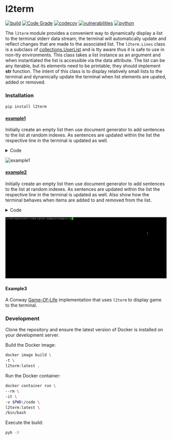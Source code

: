 # l2term
[![build](https://github.com/soda480/l2term/actions/workflows/main.yml/badge.svg)](https://github.com/soda480/l2term/actions/workflows/main.yml)
[![Code Grade](https://api.codiga.io/project/33832/status/svg)](https://app.codiga.io/public/project/33832/mppbar/dashboard)
[![codecov](https://codecov.io/gh/soda480/l2term/branch/main/graph/badge.svg?token=IYQBFG9J8G)](https://codecov.io/gh/soda480/l2term)
[![vulnerabilities](https://img.shields.io/badge/vulnerabilities-None-brightgreen)](https://pypi.org/project/bandit/)
[![python](https://img.shields.io/badge/python-3.9-teal)](https://www.python.org/downloads/)

The `l2term` module provides a convenient way to dynamically display a list to the terminal stderr data stream; the terminal will automatically update and reflect changes that are made to the associated list. The `l2term.Lines` class is a subclass of [collections.UserList](https://docs.python.org/3/library/collections.html#collections.UserList) and is tty aware thus it is safe to use in non-tty environments. This class takes a list instance as an argument and when instantiated the list is accessible via the data attribute. The list can be any iterable, but its elements need to be printable; they should implement __str__ function. The intent of this class is to display relatively small lists to the terminal and dynamically update the terminal when list elements are upated, added or removed.

### Installation
```bash
pip install l2term
```

#### [example1](https://github.com/soda480/l2term/blob/main/examples/example1.py)

Initially create an empty list then use document generator to add sentences to the list at random indexes. As sentences are updated within the list the respective line in the terminal is updated as well.

<details><summary>Code</summary>

```Python
import time
import random
from essential_generators import DocumentGenerator
from l2term import Lines

def main():
    print('Generating random sentences...')
    docgen = DocumentGenerator()
    with Lines([''] * 15) as lines:
        for _ in range(200):
            index = random.randint(0, len(lines.data) - 1)
            lines[index] = docgen.sentence()
            time.sleep(.05)

if __name__ == '__main__':
    main()
```

</details>

![example1](https://raw.githubusercontent.com/soda480/l2term/main/docs/images/example1.gif)

#### [example2](https://github.com/soda480/l2term/blob/main/examples/example2.py)

Initially create an empty list then use document generator to add sentences to the list at random indexes. As sentences are updated within the list the respective line in the terminal is updated as well. Also show how the terminal behaves when items are added to and removed from the list.

<details><summary>Code</summary>

```Python
import time
import random
from essential_generators import DocumentGenerator
from l2term import Lines

def main():
    print('Generating random sentences...')
    docgen = DocumentGenerator()
    with Lines([''] * 10) as lines:
        for _ in range(100):
            index = random.randint(0, len(lines.data) - 1)
            lines[index] = docgen.sentence()
        for _ in range(100):
            update = ['update'] * 18
            append = ['append'] * 18
            pop = ['pop'] * 14
            clear = ['clear']
            choice = random.choice(append + pop + clear + update)
            if choice == 'pop':
                if len(lines.data) > 0:
                    index = random.randint(0, len(lines.data) - 1)
                    lines.pop(index)
            elif choice == 'append':
                lines.append(docgen.sentence())
            elif choice == 'update':
                if len(lines.data) > 0:
                    index = random.randint(0, len(lines.data) - 1)
                    lines[index] = docgen.sentence()
            else:
                if len(lines.data) > 0:
                    lines.pop()
                if len(lines.data) > 0:
                    lines.pop()
            time.sleep(.1)

if __name__ == '__main__':
    main()
```

</details>

![example2](https://raw.githubusercontent.com/soda480/l2term/main/docs/images/example2.gif)

#### Example3

A Conway [Game-Of-Life](https://github.com/soda480/game-of-life) implementation that uses `l2term` to display game to the terminal.


### Development

Clone the repository and ensure the latest version of Docker is installed on your development server.

Build the Docker image:
```sh
docker image build \
-t \
l2term:latest .
```

Run the Docker container:
```sh
docker container run \
--rm \
-it \
-v $PWD:/code \
l2term:latest \
/bin/bash
```

Execute the build:
```sh
pyb -X
```